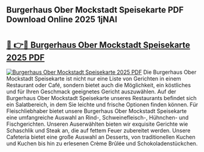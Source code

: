 ## Burgerhaus Ober Mockstadt Speisekarte PDF Download Online 2025 1jNAl

# <h2><a href="http://gc84z9i.nevu.top/?p=Burgerhaus+Ober+Mockstadt+Speisekarte">🔗 👉🔴 Burgerhaus Ober Mockstadt Speisekarte 2025 PDF</a></h2>

[![Burgerhaus Ober Mockstadt Speisekarte 2025 PDF](https://i.imgur.com/dBaPXMq.png)](http://gc84z9i.nevu.top/?p=Burgerhaus+Ober+Mockstadt+Speisekarte)
Die Burgerhaus Ober Mockstadt Speisekarte ist nicht nur eine Liste von Gerichten in einem Restaurant oder Café, sondern bietet auch die Möglichkeit, ein köstliches und für Ihren Geschmack geeignetes Gericht auszuwählen. Auf der Burgerhaus Ober Mockstadt Speisekarte unseres Restaurants befindet sich ein Salatbereich, in dem Sie leichte und frische Optionen finden können. Für Fleischliebhaber bietet unsere Burgerhaus Ober Mockstadt Speisekarte eine umfangreiche Auswahl an Rind-, Schweinefleisch-, Hühnchen- und Fischgerichten. Unseren Auserwählten bieten wir exquisite Gerichte wie Schaschlik und Steak an, die auf fettem Feuer zubereitet werden. Unsere Cafeteria bietet eine große Auswahl an Desserts, von traditionellen Kuchen und Kuchen bis hin zu erlesenen Crème Brûlée und Schokoladenstückchen.
